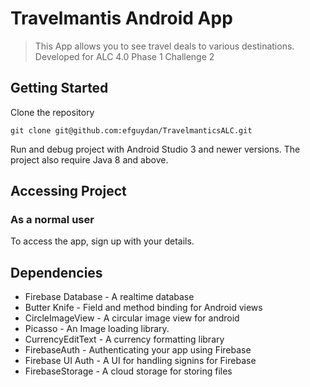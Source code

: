 # Travelmantis Android App

> This App allows you to see travel deals to various destinations. 
> Developed for ALC 4.0 Phase 1 Challenge 2


## Getting Started

Clone the repository

```
git clone git@github.com:efguydan/TravelmanticsALC.git
```

Run and debug project with Android Studio 3 and newer versions.
The project also require Java 8 and above.

## Accessing Project

### As a normal user
To access the app, sign up with your details.
 

## Dependencies

- Firebase Database - A realtime database
- Butter Knife - Field and method binding for Android views
- CircleImageView - A circular image view for android
- Picasso - An Image loading library.
- CurrencyEditText - A currency formatting library
- FirebaseAuth - Authenticating your app using Firebase
- Firebase UI Auth - A UI for handling signins for Firebase
- FirebaseStorage - A cloud storage for storing files
